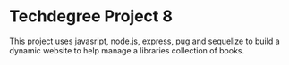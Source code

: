 # Techdegree Project 8

This project uses javasript, node.js, express, pug and sequelize to build a dynamic website to help manage a libraries collection of books.
